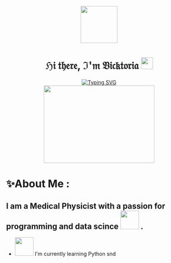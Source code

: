 <div id="header" align="center">
  <img src="https://media.giphy.com/media/v1.Y2lkPTc5MGI3NjExejhqa3N4dGx3OG11MXJsa2hzeDI4NHE3bGMxZTVyNnloZGJtMWprdCZlcD12MV9pbnRlcm5hbF9naWZfYnlfaWQmY3Q9Zw/KHh7jLrG6gIXBTnxsp/giphy.gif" width="100"/>
</div>
<h1 align="center">ℌ𝔦 𝔱𝔥𝔢𝔯𝔢, ℑ'𝔪 𝔙𝔦𝔠𝔨𝔱𝔬𝔯𝔦𝔞 
<img src="https://media.giphy.com/media/7hL4RfPDSaDNm/giphy.gif" height="32"/></h1>
<div align="center">
  <a href="https://git.io/typing-svg"><img src="https://readme-typing-svg.herokuapp.com?font=Ephesis&size=35&pause=1000&color=913DBA&random=false&width=452&height=58&lines=Computer+science+student%2C+medical+physicist+"alt="Typing SVG" /></a> 
</div>
<div align="center">
  <img src="https://media.giphy.com/media/v1.Y2lkPTc5MGI3NjExdmhpeW1oYThraTl0NmVkM2dkM29vc3ZkcG1qNzc2anR6MzFiMmQ4ciZlcD12MV9pbnRlcm5hbF9naWZfYnlfaWQmY3Q9cw/nXprdF4nO7nUqelS4H/giphy.gif" width="300" height="210"/>
</div>

# :sparkles:About Me :
## I am a Medical Physicist with a passion for programming and data scince <img src="https://media.giphy.com/media/v1.Y2lkPTc5MGI3NjExbjhkMGVhdDZsbjBidzZxamJ3dGFwbW1sNGYxZHNyczN1d2JmdjN5OSZlcD12MV9pbnRlcm5hbF9naWZfYnlfaWQmY3Q9cw/7etSUDcwQ1P5cGkFin/giphy.gif" width="50"> .
-  <img src="https://media.giphy.com/media/v1.Y2lkPTc5MGI3NjExbjhkMGVhdDZsbjBidzZxamJ3dGFwbW1sNGYxZHNyczN1d2JmdjN5OSZlcD12MV9pbnRlcm5hbF9naWZfYnlfaWQmY3Q9cw/7etSUDcwQ1P5cGkFin/giphy.gif" width="50"> I'm currently learning Python snd 
